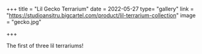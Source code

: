 +++
title = "Lil Gecko Terrarium"
date = 2022-05-27
type= "gallery"
link = "https://studioansitru.bigcartel.com/product/lil-terrarium-collection"
image = "gecko.jpg"

+++

The first of three lil terrariums! 